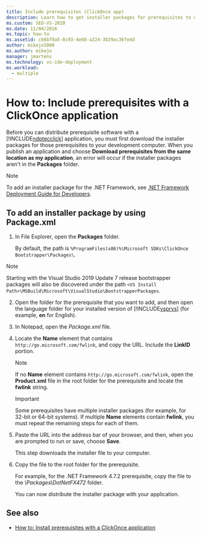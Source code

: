 ```yaml
---
title: Include prerequisites (ClickOnce app)
description: Learn how to get installer packages for prerequisites to distribute for your ClickOnce application for your development computer.
ms.custom: SEO-VS-2020
ms.date: 11/04/2016
ms.topic: how-to
ms.assetid: c66bf0a5-8c93-4e68-a224-3b29ac36fe4d
author: mikejo5000
ms.author: mikejo
manager: jmartens
ms.technology: vs-ide-deployment
ms.workload: 
  - multiple
---
```

# How to: Include prerequisites with a ClickOnce application
Before you can distribute prerequisite software with a [!INCLUDE[ndptecclick](../deployment/includes/ndptecclick_md.md)] application, you must first download the installer packages for those prerequisites to your development computer. When you publish an application and choose **Download prerequisites from the same location as my application**, an error will occur if the installer packages aren't in the **Packages** folder.

> [!NOTE]
> To add an installer package for the .NET Framework, see [.NET Framework Deployment Guide for Developers](/dotnet/framework/deployment/deployment-guide-for-developers).

## <a name="Package"></a> To add an installer package by using Package.xml

1. In File Explorer, open the **Packages** folder.

    By default, the path is `%ProgramFiles(x86)%\Microsoft SDKs\ClickOnce Bootstrapper\Packages\`.

>[!NOTE]
> Starting with the Visual Studio 2019 Update 7 release bootstrapper packages will also be discovered under the path `<VS Install Path>\MSBuild\Microsoft\VisualStudio\BootstrapperPackages`.

2. Open the folder for the prerequisite that you want to add, and then open the language folder for your installed version of [!INCLUDE[vsprvs](../code-quality/includes/vsprvs_md.md)] (for example, **en** for English).

3. In Notepad, open the *Package.xml* file.

4. Locate the **Name** element that contains `http://go.microsoft.com/fwlink`, and copy the URL. Include the **LinkID** portion.

   > [!NOTE]
   > If no **Name** element contains `http://go.microsoft.com/fwlink`, open the **Product.xml** file in the root folder for the prerequisite and locate the **fwlink** string.

   > [!IMPORTANT]
   > Some prerequisites have multiple installer packages (for example, for 32-bit or 64-bit systems). If multiple **Name** elements contain **fwlink**, you must repeat the remaining steps for each of them.

5. Paste the URL into the address bar of your browser, and then, when you are prompted to run or save, choose **Save**.

    This step downloads the installer file to your computer.

6. Copy the file to the root folder for the prerequisite.

    For example, for the .NET Framework 4.7.2 prerequisite, copy the file to the *\Packages\DotNetFX472* folder.

    You can now distribute the installer package with your application.

## See also
- [How to: Install prerequisites with a ClickOnce application](../deployment/how-to-install-prerequisites-with-a-clickonce-application.md)
